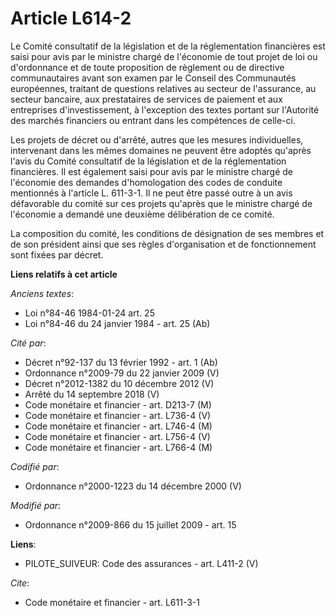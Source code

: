 # Article L614-2

Le Comité consultatif de la législation et de la réglementation financières est saisi pour avis par le ministre chargé de
l'économie de tout projet de loi ou d'ordonnance et de toute proposition de règlement ou de directive communautaires avant
son examen par le Conseil des Communautés européennes, traitant de questions relatives au secteur de l'assurance, au secteur
bancaire, aux prestataires de services de paiement et aux entreprises d'investissement, à l'exception des textes portant sur
l'Autorité des marchés financiers ou entrant dans les compétences de celle-ci. 

Les projets de décret ou d'arrêté, autres que les mesures individuelles, intervenant dans les mêmes domaines ne peuvent être
adoptés qu'après l'avis du Comité consultatif de la législation et de la réglementation financières. Il est également saisi
pour avis par le ministre chargé de l'économie des demandes d'homologation des codes de conduite mentionnés à l'article L.
611-3-1. Il ne peut être passé outre à un avis défavorable du comité sur ces projets qu'après que le ministre chargé de
l'économie a demandé une deuxième délibération de ce comité. 

La composition du comité, les conditions de désignation de ses membres et de son président ainsi que ses règles
d'organisation et de fonctionnement sont fixées par décret.

**Liens relatifs à cet article**

_Anciens textes_:

  - Loi n°84-46 1984-01-24 art. 25
  - Loi n°84-46 du 24 janvier 1984 - art. 25 (Ab)

_Cité par_:

  - Décret n°92-137 du 13 février 1992 - art. 1 (Ab)
  - Ordonnance n°2009-79 du 22 janvier 2009 (V)
  - Décret n°2012-1382 du 10 décembre 2012 (V)
  - Arrêté du 14 septembre 2018 (V)
  - Code monétaire et financier - art. D213-7 (M)
  - Code monétaire et financier - art. L736-4 (V)
  - Code monétaire et financier - art. L746-4 (M)
  - Code monétaire et financier - art. L756-4 (V)
  - Code monétaire et financier - art. L766-4 (M)

_Codifié par_:

  - Ordonnance n°2000-1223 du 14 décembre 2000 (V)

_Modifié par_:

  - Ordonnance n°2009-866 du 15 juillet 2009 - art. 15

**Liens**:

  - PILOTE_SUIVEUR: Code des assurances - art. L411-2 (V)

_Cite_:

  - Code monétaire et financier - art. L611-3-1
